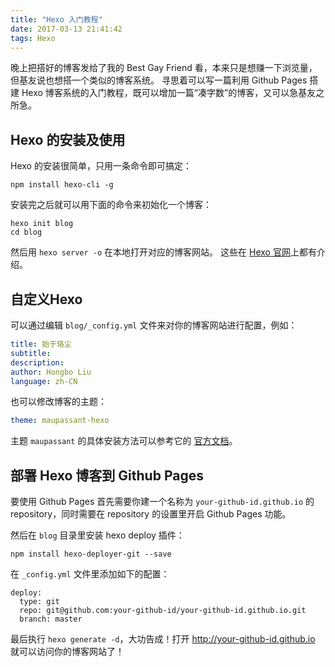 ```yaml
---
title: "Hexo 入门教程"
date: 2017-03-13 21:41:42
tags: Hexo
---
```


晚上把搭好的博客发给了我的 Best Gay Friend 看，本来只是想赚一下浏览量，但基友说也想搭一个类似的博客系统。
寻思着可以写一篇利用 Github Pages 搭建 Hexo 博客系统的入门教程，既可以增加一篇“凑字数”的博客，又可以急基友之所急。

<!-- toc -->

<!--more-->

## Hexo 的安装及使用

Hexo 的安装很简单，只用一条命令即可搞定：

```shell
npm install hexo-cli -g
```

安装完之后就可以用下面的命令来初始化一个博客：

```shell
hexo init blog
cd blog
```

然后用 `hexo server -o` 在本地打开对应的博客网站。
这些在 [Hexo 官网](https://github.com/hexojs/hexo#quick-start)上都有介绍。 

## 自定义Hexo

可以通过编辑 `blog/_config.yml` 文件来对你的博客网站进行配置，例如：

```yaml
title: 始于珞尘
subtitle:
description:
author: Hongbo Liu
language: zh-CN
```

也可以修改博客的主题：

```yaml
theme: maupassant-hexo
```

主题 `maupassant` 的具体安装方法可以参考它的 [ 官方文档](https://github.com/tufu9441/maupassant-hexo )。

## 部署 Hexo 博客到 Github Pages

要使用 Github Pages 首先需要你建一个名称为 `your-github-id.github.io` 的 repository，同时需要在 repository 的设置里开启 Github Pages 功能。

然后在 `blog` 目录里安装 hexo deploy 插件：

```shell
npm install hexo-deployer-git --save
```

在 `_config.yml` 文件里添加如下的配置：

```
deploy:
  type: git
  repo: git@github.com:your-github-id/your-github-id.github.io.git
  branch: master
```

最后执行 `hexo generate -d`，大功告成！打开 http://your-github-id.github.io 就可以访问你的博客网站了！
